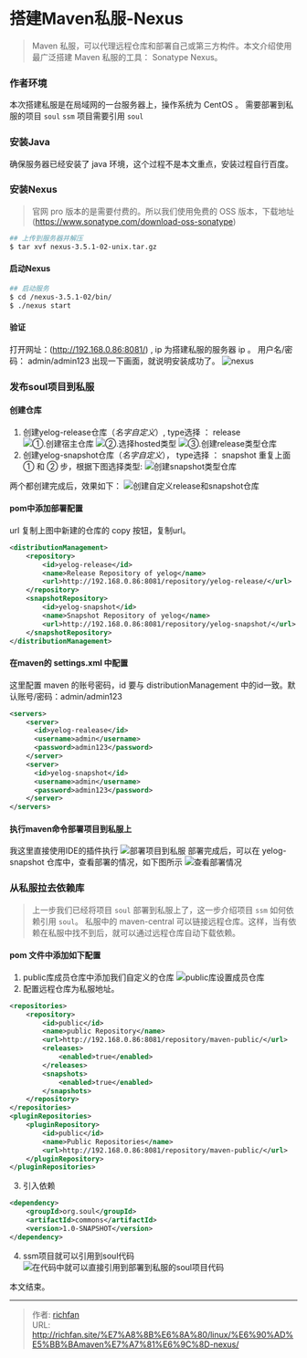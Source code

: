 # 搭建Maven私服-Nexus

> Maven 私服，可以代理远程仓库和部署自己或第三方构件。本文介绍使用最广泛搭建 Maven 私服的工具： Sonatype Nexus。

<!--more-->

### 作者环境
  本次搭建私服是在局域网的一台服务器上，操作系统为 CentOS 。
  需要部署到私服的项目 `soul`
  `ssm` 项目需要引用 `soul`

### 安装Java
  确保服务器已经安装了 java 环境，这个过程不是本文重点，安装过程自行百度。

### 安装Nexus
> 官网 pro 版本的是需要付费的。所以我们使用免费的 OSS 版本，下载地址 (https://www.sonatype.com/download-oss-sonatype)

```bash
## 上传到服务器并解压
$ tar xvf nexus-3.5.1-02-unix.tar.gz
```

#### 启动Nexus
```bash
## 启动服务
$ cd /nexus-3.5.1-02/bin/
$ ./nexus start
```

#### 验证
打开网址：(http://192.168.0.86:8081/) , ip 为搭建私服的服务器 ip 。
用户名/密码： admin/admin123
出现一下画面，就说明安装成功了。
![nexus](http://img.saodiyang.com/FkIlJRDdMC2yJFT9huIk9gBuCe15.png)

### 发布soul项目到私服
#### 创建仓库
1. 创建yelog-release仓库（*名字自定义*）, type选择 ： release
![①.创建宿主仓库](http://img.saodiyang.com/Fk5UboZXVf4aegz63N4TDrITMh4V.png)
![②.选择hosted类型](http://img.saodiyang.com/FjAz8w445FFeVqDDzLLTLitOkZyV.png)
![③.创建release类型仓库](http://img.saodiyang.com/Ft2u5UPqdAFxldkkwAC2uVBtjDhF.png)
2. 创建yelog-snapshot仓库（*名字自定义*）， type选择 ： snapshot
重复上面 ① 和 ② 步，根据下图选择类型:
![创建snapshot类型仓库](http://img.saodiyang.com/FgX10ufvTV_YUK2vjrdRN3InKN1i.png)

两个都创建完成后，效果如下：
![创建自定义release和snapshot仓库](http://img.saodiyang.com/FjcMrajAM3anymLemHA2OoZZUut-.png)

#### pom中添加部署配置
url 复制上图中新建的仓库的 copy 按钮，复制url。
```xml
<distributionManagement>
    <repository>
        <id>yelog-release</id>
        <name>Release Repository of yelog</name>
        <url>http://192.168.0.86:8081/repository/yelog-release/</url>
    </repository>
    <snapshotRepository>
        <id>yelog-snapshot</id>
        <name>Snapshot Repository of yelog</name>
        <url>http://192.168.0.86:8081/repository/yelog-snapshot/</url>
    </snapshotRepository>
</distributionManagement>
```
#### 在maven的 settings.xml 中配置
这里配置 maven 的账号密码，id 要与 distributionManagement 中的id一致。默认账号/密码：admin/admin123
```xml
<servers>
    <server>
      <id>yelog-realease</id>
      <username>admin</username>
      <password>admin123</password>
    </server>
    <server>
      <id>yelog-snapshot</id>
      <username>admin</username>
      <password>admin123</password>
    </server>
</servers>
```

#### 执行maven命令部署项目到私服上
我这里直接使用IDE的插件执行
![部署项目到私服](http://img.saodiyang.com/Frs7jSIClJvF31AnyAAz5JXL-IAP.png)
部署完成后，可以在 yelog-snapshot 仓库中，查看部署的情况，如下图所示
![查看部署情况](http://img.saodiyang.com/Fi1YtOKOAK7KMigjAc4S7ZfwLLjl.png)

### 从私服拉去依赖库
> 上一步我们已经将项目 `soul` 部署到私服上了，这一步介绍项目 `ssm` 如何依赖引用 `soul`。
私服中的 maven-central 可以链接远程仓库。这样，当有依赖在私服中找不到后，就可以通过远程仓库自动下载依赖。

#### pom 文件中添加如下配置
1. public库成员仓库中添加我们自定义的仓库
![public库设置成员仓库](http://img.saodiyang.com/FlmsId2u1z_vQ__zlfzoAIytujm3.png)
2. 配置远程仓库为私服地址。
```xml
<repositories>
    <repository>
        <id>public</id>
        <name>public Repository</name>
        <url>http://192.168.0.86:8081/repository/maven-public/</url>
        <releases>
            <enabled>true</enabled>
        </releases>
        <snapshots>
            <enabled>true</enabled>
        </snapshots>
    </repository>
</repositories>
<pluginRepositories>
    <pluginRepository>
        <id>public</id>
        <name>Public Repositories</name>
        <url>http://192.168.0.86:8081/repository/maven-public/</url>
    </pluginRepository>
</pluginRepositories>
```
3. 引入依赖
```xml
<dependency>
    <groupId>org.soul</groupId>
    <artifactId>commons</artifactId>
    <version>1.0-SNAPSHOT</version>
</dependency>
```
4. ssm项目就可以引用到soul代码
![在代码中就可以直接引用到部署到私服的soul项目代码](http://img.saodiyang.com/FvVCRBtMwy5ckbase3E3wM9JUXp6.png)

本文结束。


---

> 作者: [richfan](https://richfan.site/)  
> URL: http://richfan.site/%E7%A8%8B%E6%8A%80/linux/%E6%90%AD%E5%BB%BAmaven%E7%A7%81%E6%9C%8D-nexus/  


